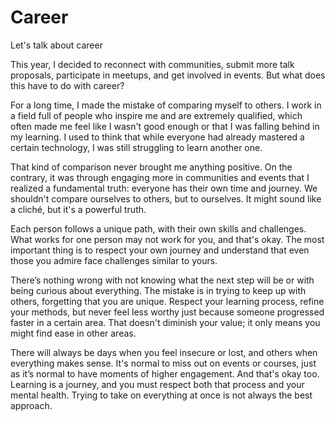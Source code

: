 # Career

Let's talk about career
<!--more-->

This year, I decided to reconnect with communities, submit more talk proposals, participate in meetups, and get involved in events. But what does this have to do with career?

For a long time, I made the mistake of comparing myself to others. I work in a field full of people who inspire me and are extremely qualified, which often made me feel like I wasn't good enough or that I was falling behind in my learning. I used to think that while everyone had already mastered a certain technology, I was still struggling to learn another one.

That kind of comparison never brought me anything positive. On the contrary, it was through engaging more in communities and events that I realized a fundamental truth: everyone has their own time and journey. We shouldn't compare ourselves to others, but to ourselves. It might sound like a cliché, but it's a powerful truth.

Each person follows a unique path, with their own skills and challenges. What works for one person may not work for you, and that's okay. The most important thing is to respect your own journey and understand that even those you admire face challenges similar to yours.

There’s nothing wrong with not knowing what the next step will be or with being curious about everything. The mistake is in trying to keep up with others, forgetting that you are unique. Respect your learning process, refine your methods, but never feel less worthy just because someone progressed faster in a certain area. That doesn't diminish your value; it only means you might find ease in other areas.

There will always be days when you feel insecure or lost, and others when everything makes sense. It's normal to miss out on events or courses, just as it’s normal to have moments of higher engagement. And that's okay too. Learning is a journey, and you must respect both that process and your mental health. Trying to take on everything at once is not always the best approach.







